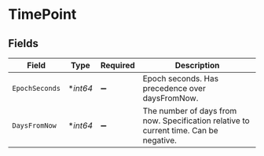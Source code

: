 # TimePoint


## Fields

| Field                                                                                 | Type                                                                                  | Required                                                                              | Description                                                                           |
| ------------------------------------------------------------------------------------- | ------------------------------------------------------------------------------------- | ------------------------------------------------------------------------------------- | ------------------------------------------------------------------------------------- |
| `EpochSeconds`                                                                        | **int64*                                                                              | :heavy_minus_sign:                                                                    | Epoch seconds. Has precedence over daysFromNow.                                       |
| `DaysFromNow`                                                                         | **int64*                                                                              | :heavy_minus_sign:                                                                    | The number of days from now. Specification relative to current time. Can be negative. |